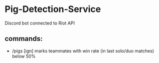 # Pig-Detection-Service
Discord bot connected to Riot API
## commands:
* /pigs [ign] marks teammates with win rate (in last solo/duo matches) below 50%
